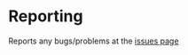 # Reporting
Reports any bugs/problems at the [issues page](https://github.com/cisocrgroup/ocrd_cis/issues)

